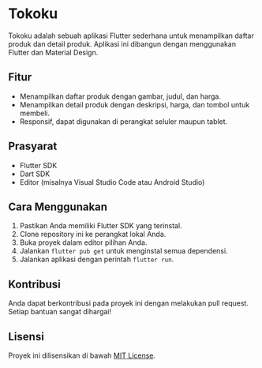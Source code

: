 # Tokoku

Tokoku adalah sebuah aplikasi Flutter sederhana untuk menampilkan daftar produk dan detail produk. Aplikasi ini dibangun dengan menggunakan Flutter dan Material Design.

## Fitur

- Menampilkan daftar produk dengan gambar, judul, dan harga.
- Menampilkan detail produk dengan deskripsi, harga, dan tombol untuk membeli.
- Responsif, dapat digunakan di perangkat seluler maupun tablet.

## Prasyarat

- Flutter SDK
- Dart SDK
- Editor (misalnya Visual Studio Code atau Android Studio)

## Cara Menggunakan

1. Pastikan Anda memiliki Flutter SDK yang terinstal.
2. Clone repository ini ke perangkat lokal Anda.
3. Buka proyek dalam editor pilihan Anda.
4. Jalankan `flutter pub get` untuk menginstal semua dependensi.
5. Jalankan aplikasi dengan perintah `flutter run`.
 

## Kontribusi

Anda dapat berkontribusi pada proyek ini dengan melakukan pull request. Setiap bantuan sangat dihargai!

## Lisensi

Proyek ini dilisensikan di bawah [MIT License](LICENSE).
